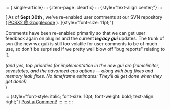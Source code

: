 ::: {.single-article}
::: {.item-page .clearfix}
::: {style="text-align:center;"}
:::

[ As of **Sept 30th** , we\'ve re-enabled user comments at our SVN
repository ( [PCSX2 @ Googlecode](http://code.google.com/p/pcsx2/) ).
]{style="font-size: 11pt;"}\
\
Comments have been re-enabled primarily so that we can get user feedback
again on plugins and the current ***legacy gui*** updates. The trunk of
svn (the new wx gui) is still too volatile for user comments to be of
much use, so don\'t be surprised if we pretty well blow off \"bug
reports\" relating to it.\
\
*(and yes, top priorities for implementation in the new gui are
framelimiter, savestates, and the advanced cpu options \-- along with
bug fixes and memory leak fixes. No timeframe estimates: They\'ll all
get done when they get done!)*\
\

::: {style="font-style: italic; font-size: 10pt; font-weight: bold; text-align: right;"}
[Post a Comment!](http://forums.pcsx2.net/thread-10644.html)
:::
:::
:::
